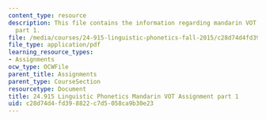 ```yaml
---
content_type: resource
description: This file contains the information regarding mandarin VOT assignment
  part 1.
file: /media/courses/24-915-linguistic-phonetics-fall-2015/c28d74d4fd398822c7d5058ca9b30e23_MIT24_915F15_Assignment2_1.pdf
file_type: application/pdf
learning_resource_types:
- Assignments
ocw_type: OCWFile
parent_title: Assignments
parent_type: CourseSection
resourcetype: Document
title: 24.915 Linguistic Phonetics Mandarin VOT Assignment part 1
uid: c28d74d4-fd39-8822-c7d5-058ca9b30e23
---
```

